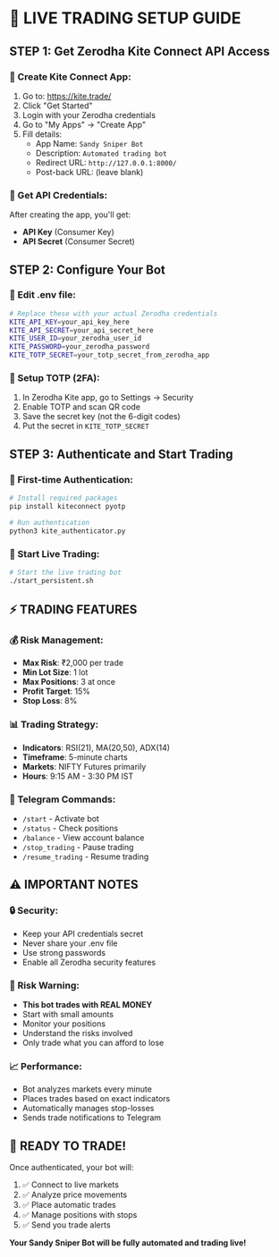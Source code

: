 # 🚀 LIVE TRADING SETUP GUIDE

## STEP 1: Get Zerodha Kite Connect API Access

### 📱 Create Kite Connect App:
1. Go to: https://kite.trade/
2. Click "Get Started" 
3. Login with your Zerodha credentials
4. Go to "My Apps" → "Create App"
5. Fill details:
   - App Name: `Sandy Sniper Bot`
   - Description: `Automated trading bot`
   - Redirect URL: `http://127.0.0.1:8000/`
   - Post-back URL: (leave blank)

### 🔑 Get API Credentials:
After creating the app, you'll get:
- **API Key** (Consumer Key)
- **API Secret** (Consumer Secret)

## STEP 2: Configure Your Bot

### 📝 Edit .env file:
```bash
# Replace these with your actual Zerodha credentials
KITE_API_KEY=your_api_key_here
KITE_API_SECRET=your_api_secret_here
KITE_USER_ID=your_zerodha_user_id
KITE_PASSWORD=your_zerodha_password
KITE_TOTP_SECRET=your_totp_secret_from_zerodha_app
```

### 🔐 Setup TOTP (2FA):
1. In Zerodha Kite app, go to Settings → Security
2. Enable TOTP and scan QR code
3. Save the secret key (not the 6-digit codes)
4. Put the secret in `KITE_TOTP_SECRET`

## STEP 3: Authenticate and Start Trading

### 🔑 First-time Authentication:
```bash
# Install required packages
pip install kiteconnect pyotp

# Run authentication
python3 kite_authenticator.py
```

### 🚀 Start Live Trading:
```bash
# Start the live trading bot
./start_persistent.sh
```

## ⚡ TRADING FEATURES

### 💰 Risk Management:
- **Max Risk**: ₹2,000 per trade
- **Min Lot Size**: 1 lot
- **Max Positions**: 3 at once
- **Profit Target**: 15%
- **Stop Loss**: 8%

### 📊 Trading Strategy:
- **Indicators**: RSI(21), MA(20,50), ADX(14)
- **Timeframe**: 5-minute charts
- **Markets**: NIFTY Futures primarily
- **Hours**: 9:15 AM - 3:30 PM IST

### 📱 Telegram Commands:
- `/start` - Activate bot
- `/status` - Check positions
- `/balance` - View account balance
- `/stop_trading` - Pause trading
- `/resume_trading` - Resume trading

## ⚠️ IMPORTANT NOTES

### 🔒 Security:
- Keep your API credentials secret
- Never share your .env file
- Use strong passwords
- Enable all Zerodha security features

### 💸 Risk Warning:
- **This bot trades with REAL MONEY**
- Start with small amounts
- Monitor your positions
- Understand the risks involved
- Only trade what you can afford to lose

### 📈 Performance:
- Bot analyzes markets every minute
- Places trades based on exact indicators
- Automatically manages stop-losses
- Sends trade notifications to Telegram

## 🚀 READY TO TRADE!

Once authenticated, your bot will:
1. ✅ Connect to live markets
2. ✅ Analyze price movements 
3. ✅ Place automatic trades
4. ✅ Manage positions with stops
5. ✅ Send you trade alerts

**Your Sandy Sniper Bot will be fully automated and trading live!**
